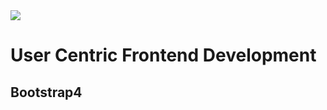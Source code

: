 <img src="https://codeinstitute.s3.amazonaws.com/fullstack/ci_logo_small.png" style="margin: 0;">

# User Centric Frontend Development

## Bootstrap4